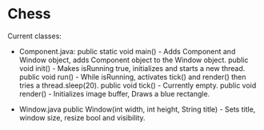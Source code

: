 # Chess

Current classes:

- Component.java:
        public static void main() - Adds Component and Window object, adds Component object to the Window object.
        public void init() - Makes isRunning true, initializes and starts a new thread.
        public void run() - While isRunning, activates tick() and render() then tries a thread.sleep(20).
        public void tick() - Currently empty.
        public void render() - Initializes image buffer, Draws a blue rectangle.

- Window.java
        public Window(int width, int height, String title) - Sets title, window size, resize bool and visibility.